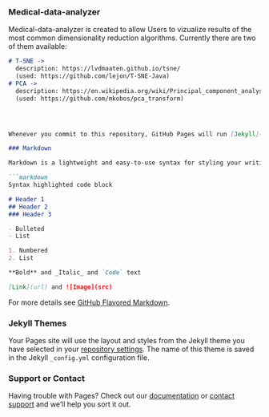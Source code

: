 ### Medical-data-analyzer


Medical-data-analyzer is created to allow Users to vizualize results of the most common dimensionality reduction algorithms.
Currently there are two of them available:

```markdown
# T-SNE -> 
  description: https://lvdmaaten.github.io/tsne/
  (used: https://github.com/lejon/T-SNE-Java)
# PCA -> 
  description: https://en.wikipedia.org/wiki/Principal_component_analysis
  (used: https://github.com/mkobos/pca_transform)




Whenever you commit to this repository, GitHub Pages will run [Jekyll](https://jekyllrb.com/) to rebuild the pages in your site, from the content in your Markdown files.

### Markdown

Markdown is a lightweight and easy-to-use syntax for styling your writing. It includes conventions for

```markdown
Syntax highlighted code block

# Header 1
## Header 2
### Header 3

- Bulleted
- List

1. Numbered
2. List

**Bold** and _Italic_ and `Code` text

[Link](url) and ![Image](src)
```

For more details see [GitHub Flavored Markdown](https://guides.github.com/features/mastering-markdown/).

### Jekyll Themes

Your Pages site will use the layout and styles from the Jekyll theme you have selected in your [repository settings](https://github.com/TomekSzcz/Medical-data-analyzer/settings). The name of this theme is saved in the Jekyll `_config.yml` configuration file.

### Support or Contact

Having trouble with Pages? Check out our [documentation](https://help.github.com/categories/github-pages-basics/) or [contact support](https://github.com/contact) and we’ll help you sort it out.
